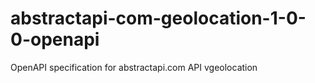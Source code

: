 # abstractapi-com-geolocation-1-0-0-openapi
OpenAPI specification for abstractapi.com API vgeolocation
